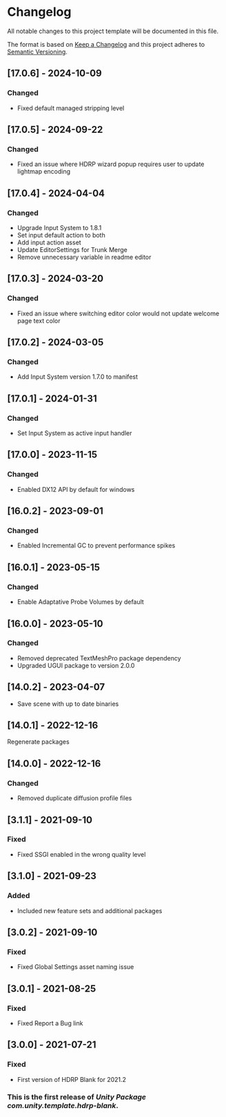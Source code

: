 # Changelog
All notable changes to this project template will be documented in this file.

The format is based on [Keep a Changelog](http://keepachangelog.com/en/1.0.0/)
and this project adheres to [Semantic Versioning](http://semver.org/spec/v2.0.0.html).

## [17.0.6] - 2024-10-09

### Changed

- Fixed default managed stripping level

## [17.0.5] - 2024-09-22

### Changed

- Fixed an issue where HDRP wizard popup requires user to update lightmap encoding

## [17.0.4] - 2024-04-04

### Changed

- Upgrade Input System to 1.8.1
- Set input default action to both
- Add input action asset
- Update EditorSettings for Trunk Merge
- Remove unnecessary variable in readme editor

## [17.0.3] - 2024-03-20

### Changed

- Fixed an issue where switching editor color would not update welcome page text color

## [17.0.2] - 2024-03-05

### Changed

- Add Input System version 1.7.0 to manifest

## [17.0.1] - 2024-01-31

### Changed

- Set Input System as active input handler

## [17.0.0] - 2023-11-15

### Changed
- Enabled DX12 API by default for windows

## [16.0.2] - 2023-09-01

### Changed

- Enabled Incremental GC to prevent performance spikes

## [16.0.1] - 2023-05-15

### Changed

- Enable Adaptative Probe Volumes by default

## [16.0.0] - 2023-05-10

### Changed

- Removed deprecated TextMeshPro package dependency
- Upgraded UGUI package to version 2.0.0

## [14.0.2] - 2023-04-07

- Save scene with up to date binaries

## [14.0.1] - 2022-12-16

Regenerate packages

## [14.0.0] - 2022-12-16

### Changed
- Removed duplicate diffusion profile files

## [3.1.1] - 2021-09-10

### Fixed
- Fixed SSGI enabled in the wrong quality level

## [3.1.0] - 2021-09-23

### Added
- Included new feature sets and additional packages

## [3.0.2] - 2021-09-10

### Fixed
- Fixed Global Settings asset naming issue

## [3.0.1] - 2021-08-25

### Fixed
- Fixed Report a Bug link

## [3.0.0] - 2021-07-21

### Fixed
- First version of HDRP Blank for 2021.2

### This is the first release of *Unity Package com.unity.template.hdrp-blank*.
